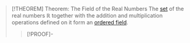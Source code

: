 >[!THEOREM] Theorem: The Field of the Real Numbers
>The [set](../../Set%20Theory/Set.md) of the real numbers $\mathbb{R}$ together with the addition and multiplication operations defined on it form an [ordered field](Ordered%20Field.md).
>>[!PROOF]-
>>